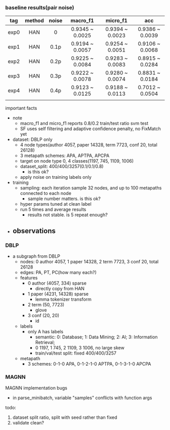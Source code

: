 ### baseline results(pair noise)
| tag    |  method  | noise |    macro_f1     |    micro_f1     |       acc       |
|--------|:--------:|:-----:|:---------------:|:---------------:|:---------------:|
| exp0   |   HAN    |   0   | 0.9345 ~ 0.0025 | 0.9394 ~ 0.0023 | 0.9386 ~ 0.0039 |
| exp1   |   HAN    | 0.1p  | 0.9194 ~ 0.0057 | 0.9254 ~ 0.0051 | 0.9106 ~ 0.0068 |
| exp2   |   HAN    | 0.2p  | 0.9225 ~ 0.0084 | 0.9283 ~ 0.0083 | 0.8915 ~ 0.0284 |
| exp3   |   HAN    | 0.3p  | 0.9222 ~ 0.0078 | 0.9280 ~ 0.0074 | 0.8831 ~ 0.0184 |
| exp4   |   HAN    | 0.4p  | 0.9123 ~ 0.0125 | 0.9188 ~ 0.0113 | 0.7012 ~ 0.0504 |
|        |          |       |                 |                 |                 |

important facts
- note
  - macro_f1 and micro_f1 reports 0.8/0.2 train/test ratio svm test
  - SF uses self filtering and adaptive confidence penalty, no FixMatch yet
- dataset: DBLP only
  - 4 node types(author 4057, paper 14328, term 7723, conf 20, total 26128)
  - 3 metapath schemes: APA, APTPA, APCPA
  - target on node type 0, 4 classes(1197, 745, 1109, 1006)
  - dataset_split: 400/400/3257(0.1/0.1/0.8)
    - is this ok?
  - apply noise on training labels only
- training
  - sampling: each iteration sample 32 nodes, and up to 100 metapaths connected to each node
    - sample number matters. is this ok?
  - hyper params tuned at clean label
  - run 5 times and average results
    - results not stable. is 5 repeat enough?
- observations
  - 

### DBLP

- a subgraph from DBLP
    - nodes: 0 author 4057, 1 paper 14328, 2 term 7723, 3 conf 20, total 26128
    - edges: PA, PT, PC(how many each?)
    - features
        - 0 author (4057, 334) sparse
            - directly copy from HAN
        - 1 paper (4231, 14328) sparse
            - lemma tokenizer transform
        - 2 term (50, 7723)
            - glove
        - 3 conf (20, 20)
            - id
    - labels
        - only A has labels
          - semantic: 0: Database; 1: Data Mining; 2: AI; 3: Information Retrieval;
          - 0 1197, 1 745, 2 1109, 3 1006, no large skew
          - train/val/test split: fixed 400/400/3257
    - metapath
        - 3 schemes: 0-1-0 APA, 0-1-2-1-0 APTPA, 0-1-3-1-0 APCPA

### MAGNN

MAGNN implementation bugs

- in parse_minibatch, variable "samples" conflicts with function args

todo:

1. dataset split ratio, split with seed rather than fixed
2. validate clean?
